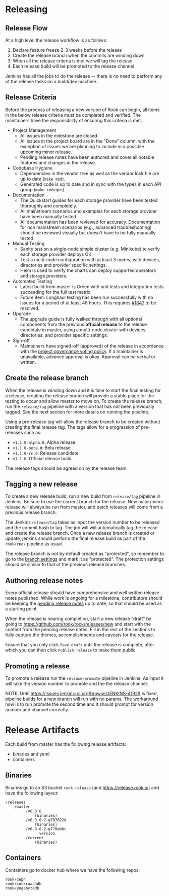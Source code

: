 # Releasing

## Release Flow

At a high level the release workflow is as follows:

1. Declare feature freeze 2-3 weeks before the release
1. Create the release branch when the commits are winding down
1. When all the release criteria is met we will tag the release
1. Each release build will be promoted to the release channel

Jenkins has all the jobs to do the release -- there is no need to perform any of the release tasks on a build/dev machine.

## Release Criteria

Before the process of releasing a new version of Rook can begin, all items in the below release criteria must be completed and verified.
The maintainers have the responsibility of ensuring this criteria is met.

* Project Management
  * All issues in the milestone are closed.
  * All issues in the project board are in the "Done" column, with the exception of issues we are planning to include in a possible upcoming minor release.
  * Pending release notes have been authored and cover all notable features and changes in the release.
* Codebase Hygiene
  * Dependencies in the vendor tree as well as the vendor lock file are up to date (`make mod`).
  * Generated code is up to date and in sync with the types in each API group (`make codegen`).
* Documentation
  * The Quickstart guides for each storage provider have been tested thoroughly and completely.
  * All mainstream scenarios and examples for each storage provider have been manually tested.
  * All documentation has been reviewed for accuracy.  Documentation for non mainstream scenarios (e.g., advanced troubleshooting) should be reviewed visually but doesn’t have to be fully manually tested.
* Manual Testing
  * Sanity test on a single-node simple cluster (e.g. Minikube) to verify each storage provider deploys OK.
  * Test a multi-node configuration with at least 3 nodes, with devices, directories and provider specific settings.
  * Helm is used to verify the charts can deploy supported operators and storage providers.
* Automated Testing
  * Latest build from master is Green with unit tests and integration tests succeeding for the full test matrix.
  * Future item: Longhaul testing has been run successfully with no issues for a period of at least 48 hours.  This requires [#1847](https://github.com/rook/rook/issues/1847) to be resolved.
* Upgrade
  * The upgrade guide is fully walked through with all optional components from the previous **official release** to the release candidate in master, using a multi-node cluster with devices, directories, and provider specific settings.
* Sign-off
  * Maintainers have signed-off (approved) of the release in accordance with the [project governance voting policy](/GOVERNANCE.md#conflict-resolution-and-voting). If a maintainer is unavailable, advance approval is okay.  Approval can be verbal or written.

## Create the release branch

When the release is winding down and it is time to start the final testing for a release, creating the release branch
will provide a stable place for the testing to occur and allow master to move on. To create the release branch,
run the `release/tag` pipeline with a version that has not been previously tagged. See the next section for more details
on running the pipeline.

Using a pre-release tag will allow the release branch to be created without creating the final release tag.
The tags allow for a progression of pre-releases such as:
- `v1.1.0-alpha.0`: Alpha release
- `v1.1.0-beta.0`: Beta release
- `v1.1.0-rc.0`: Release candidate
- `v1.1.0`: Official release build

The release tags should be agreed on by the release team.


## Tagging a new release

To create a new release build, run a new build from `release/tag` pipeline in Jenkins. Be sure to use the correct branch for the
release. New major/minor release will always be run from master, and patch releases will come from a previous release branch.

The Jenkins `release/tag` takes as input the version number to be released and the commit hash to tag.
The job will will automatically tag the release and create the release branch.
Once a new release branch is created or update, jenkins should perform the final release build as part of the `rook/rook` pipeline as usual.

The release branch is not by default created as "protected", so remember to go to the [branch settings](https://github.com/rook/rook/settings/branches) and mark it as "protected".
The protection settings should be similar to that of the previous release branches.

## Authoring release notes

Every official release should have comprehensive and well written release notes published.
While work is ongoing for a milestone, contributors should be keeping the [pending release notes](/PendingReleaseNotes.md) up to date, so that should be used as a starting point.

When the release is nearing completion, start a new release "draft" by going to https://github.com/rook/rook/releases/new and start with the content from the pending release notes.
Fill in the rest of the sections to fully capture the themes, accomplishments and caveats for the release.

Ensure that you only click `Save draft` until the release is complete, after which you can then click `Publish release` to make them public.

## Promoting a release

To promote a release run the `release/promote` pipeline in Jenkins. As input it will take the version number to promote and the the release channel.

NOTE: Until https://issues.jenkins-ci.org/browse/JENKINS-41929 is fixed, pipeline builds for a new branch will run with no params. The workaround now is to run promote the second time and it should prompt for version number and channel correctly.

# Release Artifacts

Each build from master has the following release artifacts:
- binaries and yaml
- containers

## Binaries

Binaries go to an S3 bucket `rook-release` (and https://release.rook.io) and have the following layout:

```
/releases
    /master
         /v0.3.0
             (binaries)
         /v0.3.0-2-g787822d
             (binaries)
         /v0.3.0-2-g770ebbc
               version
         /current
             (binaries)
```

## Containers

Containers go to docker hub where we have the following repos:

```
rook/ceph
rook/cockroachdb
rook/yugabytedb
```
